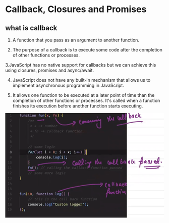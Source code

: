 # Callback, Closures and Promises

## what is callback 

1. A function that you pass as an argument to another function.

2. The purpose of a callback is to execute some code after the completion of other functions or processes.

3.JavaScript has no native support for callbacks but we can achieve this using closures, promises and async/await.

4. JavaScript does not have any built-in mechanism that allows us to implement asynchronous programming in JavaScript. 

5. It allows one function to be executed at a later point of time than the completion of other functions or processes. It's called when a function finishes its execution before another function starts executing.


![callback](assets/callbacks.png)